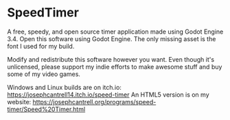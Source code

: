 # SpeedTimer
A free, speedy, and open source timer application made using Godot Engine 3.4.  Open this software using Godot Engine.  The only missing asset is the font I used for my build.

Modify and redistribute this software however you want.  Even though it's unlicensed, please support my indie efforts to make awesome stuff and buy some of my video games.  

Windows and Linux builds are on itch.io: https://josephcantrell14.itch.io/speed-timer
An HTML5 version is on my website: https://josephcantrell.org/programs/speed-timer/Speed%20Timer.html
